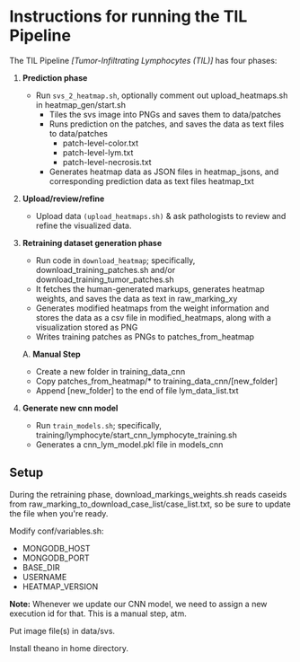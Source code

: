 # Instructions for running the TIL Pipeline

The TIL Pipeline *[Tumor-Infiltrating Lymphocytes (TIL)]* has four phases:

1. **Prediction phase**
	* Run `svs_2_heatmap.sh`, optionally comment out upload\_heatmaps.sh in heatmap\_gen/start.sh
	    * Tiles the svs image into PNGs and saves them to data/patches
	    * Runs prediction on the patches, and saves the data as text files to data/patches
	        * patch-level-color.txt
	        * patch-level-lym.txt
	        * patch-level-necrosis.txt
	    * Generates heatmap data as JSON files in heatmap_jsons, and corresponding prediction data as text files heatmap\_txt
	
2. **Upload/review/refine**
	* Upload data `(upload_heatmaps.sh)` & ask pathologists to review and refine the visualized data.
	
3. **Retraining dataset generation phase**
	* Run code in `download_heatmap`; specifically, download\_training\_patches.sh and/or download\_training\_tumor\_patches.sh
	* It fetches the human-generated markups, generates heatmap weights, and saves the data as text in raw\_marking\_xy
	* Generates modified heatmaps from the weight information and stores the data as a csv file in modified\_heatmaps, along with a visualization stored as PNG
	* Writes training patches as PNGs to patches\_from\_heatmap
	
    A. **Manual Step**
    * Create a new folder in training_data_cnn
    * Copy patches_from_heatmap/* to training_data_cnn/[new_folder]
    * Append [new_folder] to the end of file lym_data_list.txt
    
4. **Generate new cnn model**
	* Run `train_models.sh`; specifically, training/lymphocyte/start\_cnn\_lymphocyte\_training.sh
	* Generates a cnn_lym_model.pkl file in models_cnn
	
## Setup
During the retraining phase, download\_markings\_weights.sh reads caseids from raw_marking_to_download_case_list/case_list.txt, so be sure to update the file when you're ready.

Modify conf/variables.sh:
* MONGODB\_HOST
* MONGODB\_PORT
* BASE\_DIR
* USERNAME
* HEATMAP_VERSION

**Note:** Whenever we update our CNN model, we need to assign a new execution id for that. This is a manual step, atm.

Put image file(s) in data/svs.

Install theano in home directory.